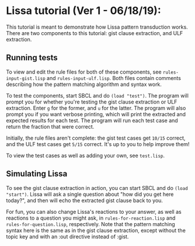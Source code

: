 
# Lissa tutorial (Ver 1 - 06/18/19):

This tutorial is meant to demonstrate how Lissa pattern transduction works.
There are two components to this tutorial: gist clause extraction, and ULF extraction.

## Running tests

To view and edit the rule files for both of these components, see `rules-input-gist.lisp` and `rules-input-ulf.lisp`.
Both files contain comments describing how the pattern matching algorithm and syntax work.

To test the components, start SBCL and do `(load "test")`. The program will prompt you for whether you're testing
the gist clause extraction or ULF extraction. Enter `g` for the former, and `u` for the latter. The program will also
prompt you if you want verbose printing, which will print the extracted and expected results for each test. The program
will run each test case and return the fraction that were correct.

Initially, the rule files aren't complete: the gist test cases get `10/15` correct, and the ULF test cases get `5/15` correct.
It's up to you to help improve them!

To view the test cases as well as adding your own, see `test.lisp`.

## Simulating Lissa

To see the gist clause extraction in action, you can start SBCL and do `(load "start")`. Lissa will ask a single question
about "how did you get here today?", and then will echo the extracted gist clause back to you.

For fun, you can also change Lissa's reactions to your answer, as well as reactions to a question you might ask, in
`rules-for-reaction.lisp` and `rules-for-question.lisp`, respectively. Note that the pattern matching syntax here is
the same as in the gist clause extraction, except without the topic key and with an :out directive instead of :gist.